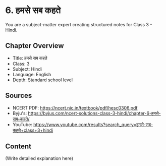 # 6. हमसे सब कहते

You are a subject-matter expert creating structured notes for Class 3 - Hindi.

## Chapter Overview
- Title: हमसे सब कहते
- Class: 3
- Subject: Hindi
- Language: English
- Depth: Standard school level

## Sources
- NCERT PDF: https://ncert.nic.in/textbook/pdf/hesc0306.pdf
- Byju's: https://byjus.com/ncert-solutions-class-3-hindi/chapter-6-हमसे-सब-कहते/
- YouTube: https://www.youtube.com/results?search_query=हमसे-सब-कहते+class+3+hindi

## Content
(Write detailed explanation here)
